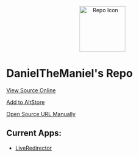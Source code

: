 <p align="center">
    <img src="https://avatars.githubusercontent.com/u/179581632" alt="Repo Icon" width="120"/>
</p>

# DanielTheManiel's Repo
[View Source Online](https://therealfoxster.github.io/altsource-viewer/view/?source=https://raw.githubusercontent.com/Dan1elTheMan1el/IOS-Repo/refs/heads/main/altstore-repo.json)

[Add to AltStore](altstore://source?url=https://raw.githubusercontent.com/Dan1elTheMan1el/IOS-Repo/refs/heads/main/altstore-repo.json)

[Open Source URL Manually](https://raw.githubusercontent.com/Dan1elTheMan1el/IOS-Repo/refs/heads/main/altstore-repo.json)

## Current Apps:
- [LiveRedirector](https://github.com/Dan1elTheMan1el/LiveRedirect)